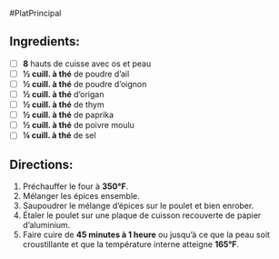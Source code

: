 #PlatPrincipal 

## Ingredients:
- [ ] **8** hauts de cuisse avec os et peau
- [ ] **½ cuill. à thé** de poudre d’ail
- [ ] **½ cuill. à thé** de poudre d’oignon
- [ ] **½ cuill. à thé** d’origan
- [ ] **½ cuill. à thé** de thym
- [ ] **½ cuill. à thé** de paprika
- [ ] **½ cuill. à thé** de poivre moulu
- [ ] **¼ cuill. à thé** de sel

## Directions:
1. Préchauffer le four à **350°F**.
2. Mélanger les épices ensemble.
3. Saupoudrer le mélange d’épices sur le poulet et bien enrober.
4. Étaler le poulet sur une plaque de cuisson recouverte de papier d’aluminium.
5. Faire cuire de **45 minutes à 1 heure** ou jusqu’à ce que la peau soit croustillante et que la température interne atteigne **165°F**.